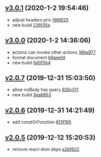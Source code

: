 <a name="v3.0.1"></a>
## [v3.0.1](/compare/v3.0.0...v3.0.1) (2020-1-2 19:54:46)

- adjust headers priv  [f968f25](/commit/f968f25)
- new build  [236f35e](/commit/236f35e)


<a name="v3.0.0"></a>
## [v3.0.0](/compare/v2.0.7...v3.0.0) (2020-1-2 14:36:06)

- actions can invoke other actions  [166e977](/commit/166e977)
- format document  [b6aee14](/commit/b6aee14)
- new build  [0d0f5b4](/commit/0d0f5b4)


<a name="v2.0.7"></a>
## [v2.0.7](/compare/v2.0.6...v2.0.7) (2019-12-31 15:03:50)

- allow noBody has query  [826c511](/commit/826c511)
- new build  [3ea6853](/commit/3ea6853)


<a name="v2.0.6"></a>
## [v2.0.6](/compare/v2.0.5...v2.0.6) (2019-12-31 14:21:49)

- add constOrFunction  [6f3f195](/commit/6f3f195)


<a name="v2.0.5"></a>
## [v2.0.5](/compare/e2ce8df67c56330ddc4de8d7b22fc73fd98aa4cc...v2.0.5) (2019-12-12 15:20:53)

- remove react-dom deps  [e2bf622](/commit/e2bf622)


